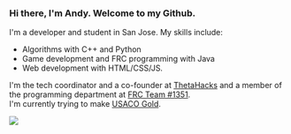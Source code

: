 ### Hi there, I'm Andy. Welcome to my Github.

I'm a developer and student in San Jose. My skills include: 
- Algorithms with C++ and Python
- Game development and FRC programming with Java
- Web development with HTML/CSS/JS.

I'm the tech coordinator and a co-founder at [ThetaHacks](https://thetahacks.tech) and a member of the programming department at [FRC Team #1351](https://www.amhsrobotics.com/).<br>
I'm currently trying to make [USACO Gold](https://github.com/AndyLi23/usaco).

![](https://github-readme-stats.vercel.app/api?username=andyli23&show_icons=true&hide_border=true&count_private=true&theme=dracula&hide=issues,prs)
